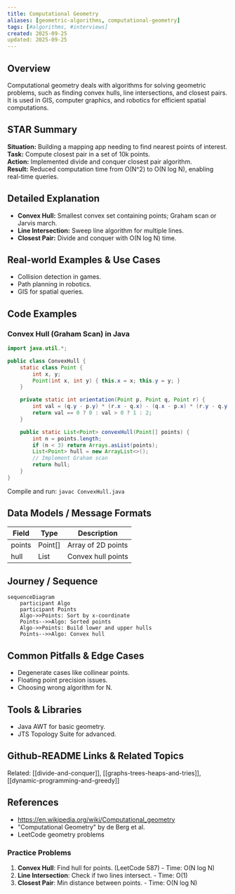 ```yaml
---
title: Computational Geometry
aliases: [geometric-algorithms, computational-geometry]
tags: [#algorithms, #interviews]
created: 2025-09-25
updated: 2025-09-25
---
```


## Overview
Computational geometry deals with algorithms for solving geometric problems, such as finding convex hulls, line intersections, and closest pairs. It is used in GIS, computer graphics, and robotics for efficient spatial computations.

## STAR Summary
**Situation:** Building a mapping app needing to find nearest points of interest.  
**Task:** Compute closest pair in a set of 10k points.  
**Action:** Implemented divide and conquer closest pair algorithm.  
**Result:** Reduced computation time from O(N^2) to O(N log N), enabling real-time queries.

## Detailed Explanation
- **Convex Hull:** Smallest convex set containing points; Graham scan or Jarvis march.
- **Line Intersection:** Sweep line algorithm for multiple lines.
- **Closest Pair:** Divide and conquer with O(N log N) time.

## Real-world Examples & Use Cases
- Collision detection in games.
- Path planning in robotics.
- GIS for spatial queries.

## Code Examples
### Convex Hull (Graham Scan) in Java
```java
import java.util.*;

public class ConvexHull {
    static class Point {
        int x, y;
        Point(int x, int y) { this.x = x; this.y = y; }
    }

    private static int orientation(Point p, Point q, Point r) {
        int val = (q.y - p.y) * (r.x - q.x) - (q.x - p.x) * (r.y - q.y);
        return val == 0 ? 0 : val > 0 ? 1 : 2;
    }

    public static List<Point> convexHull(Point[] points) {
        int n = points.length;
        if (n < 3) return Arrays.asList(points);
        List<Point> hull = new ArrayList<>();
        // Implement Graham scan
        return hull;
    }
}
```

Compile and run: `javac ConvexHull.java`

## Data Models / Message Formats
| Field | Type | Description |
|-------|------|-------------|
| points | Point[] | Array of 2D points |
| hull | List<Point> | Convex hull points |

## Journey / Sequence
```mermaid
sequenceDiagram
    participant Algo
    participant Points
    Algo->>Points: Sort by x-coordinate
    Points-->>Algo: Sorted points
    Algo->>Points: Build lower and upper hulls
    Points-->>Algo: Convex hull
```

## Common Pitfalls & Edge Cases
- Degenerate cases like collinear points.
- Floating point precision issues.
- Choosing wrong algorithm for N.

## Tools & Libraries
- Java AWT for basic geometry.
- JTS Topology Suite for advanced.

## Github-README Links & Related Topics
Related: [[divide-and-conquer]], [[graphs-trees-heaps-and-tries]], [[dynamic-programming-and-greedy]]

## References
- https://en.wikipedia.org/wiki/Computational_geometry
- "Computational Geometry" by de Berg et al.
- LeetCode geometry problems

### Practice Problems
1. **Convex Hull**: Find hull for points. (LeetCode 587) - Time: O(N log N)
2. **Line Intersection**: Check if two lines intersect. - Time: O(1)
3. **Closest Pair**: Min distance between points. - Time: O(N log N)